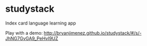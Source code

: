 # studystack
Index card language learning app


Play with a demo:
http://bryanjimenez.github.io/studystack/#/s/-JhNG7GvGA9_PeHvI9UZ
